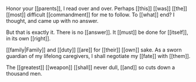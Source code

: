 Honor your [[parents]], I read over and over. Perhaps [[this]] [[was]] [[the]] [[most]] difficult [[commandment]] for me to follow. To [[what]] end? I thought, and came up with no answer.

But that is exactly it. There is no [[answer]]. It [[must]] be done for [[itself]], in its own [[right]]. 

[[family|Family]] and [[duty]] [[are]] for [[their]] [[own]] sake. As a sworn guardian of my lifelong caregivers, I shall negotiate my [[fate]] with [[them]].

The [[greatest]] [[weapon]] [[shall]] never dull, [[and]] so cuts down a thousand men.
